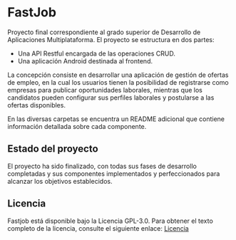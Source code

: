 # FastJob

Proyecto final correspondiente al grado superior de Desarrollo de Aplicaciones Multiplataforma. El proyecto se estructura en dos partes:

- Una API Restful encargada de las operaciones CRUD.
- Una aplicación Android destinada al frontend.

La concepción consiste en desarrollar una aplicación de gestión de ofertas de empleo, en la cual los usuarios tienen la posibilidad de registrarse como empresas para publicar oportunidades laborales, mientras que los candidatos pueden configurar sus perfiles laborales y postularse a las ofertas disponibles.

En las diversas carpetas se encuentra un README adicional que contiene información detallada sobre cada componente.

## Estado del proyecto

El proyecto ha sido finalizado, con todas sus fases de desarrollo completadas y sus componentes implementados y perfeccionados para alcanzar los objetivos establecidos.

## Licencia

Fastjob está disponible bajo la Licencia GPL-3.0. Para obtener el texto completo de la licencia, consulte el siguiente enlace: [Licencia](LICENSE)